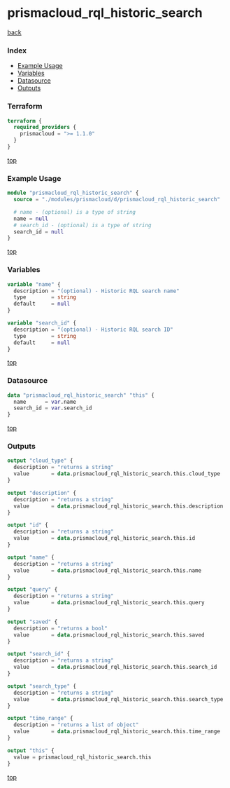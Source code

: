# prismacloud_rql_historic_search

[back](../prismacloud.md)

### Index

- [Example Usage](#example-usage)
- [Variables](#variables)
- [Datasource](#datasource)
- [Outputs](#outputs)

### Terraform

```terraform
terraform {
  required_providers {
    prismacloud = ">= 1.1.0"
  }
}
```

[top](#index)

### Example Usage

```terraform
module "prismacloud_rql_historic_search" {
  source = "./modules/prismacloud/d/prismacloud_rql_historic_search"

  # name - (optional) is a type of string
  name = null
  # search_id - (optional) is a type of string
  search_id = null
}
```

[top](#index)

### Variables

```terraform
variable "name" {
  description = "(optional) - Historic RQL search name"
  type        = string
  default     = null
}

variable "search_id" {
  description = "(optional) - Historic RQL search ID"
  type        = string
  default     = null
}
```

[top](#index)

### Datasource

```terraform
data "prismacloud_rql_historic_search" "this" {
  name      = var.name
  search_id = var.search_id
}
```

[top](#index)

### Outputs

```terraform
output "cloud_type" {
  description = "returns a string"
  value       = data.prismacloud_rql_historic_search.this.cloud_type
}

output "description" {
  description = "returns a string"
  value       = data.prismacloud_rql_historic_search.this.description
}

output "id" {
  description = "returns a string"
  value       = data.prismacloud_rql_historic_search.this.id
}

output "name" {
  description = "returns a string"
  value       = data.prismacloud_rql_historic_search.this.name
}

output "query" {
  description = "returns a string"
  value       = data.prismacloud_rql_historic_search.this.query
}

output "saved" {
  description = "returns a bool"
  value       = data.prismacloud_rql_historic_search.this.saved
}

output "search_id" {
  description = "returns a string"
  value       = data.prismacloud_rql_historic_search.this.search_id
}

output "search_type" {
  description = "returns a string"
  value       = data.prismacloud_rql_historic_search.this.search_type
}

output "time_range" {
  description = "returns a list of object"
  value       = data.prismacloud_rql_historic_search.this.time_range
}

output "this" {
  value = prismacloud_rql_historic_search.this
}
```

[top](#index)